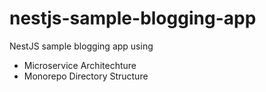 # nestjs-sample-blogging-app
NestJS sample blogging app using
- Microservice Architechture
- Monorepo Directory Structure
